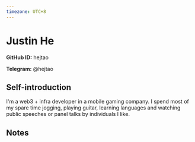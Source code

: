 ```yaml
---
timezone: UTC+8
---
```


# Justin He

**GitHub ID:** hejtao

**Telegram:** @hejtao

## Self-introduction

I'm a web3 + infra developer in a mobile gaming company. I spend most of my spare time jogging, playing guitar, learning languages and watching public speeches or panel talks by individuals I like.

## Notes

<!-- Content_START -->


<!-- Content_END -->

